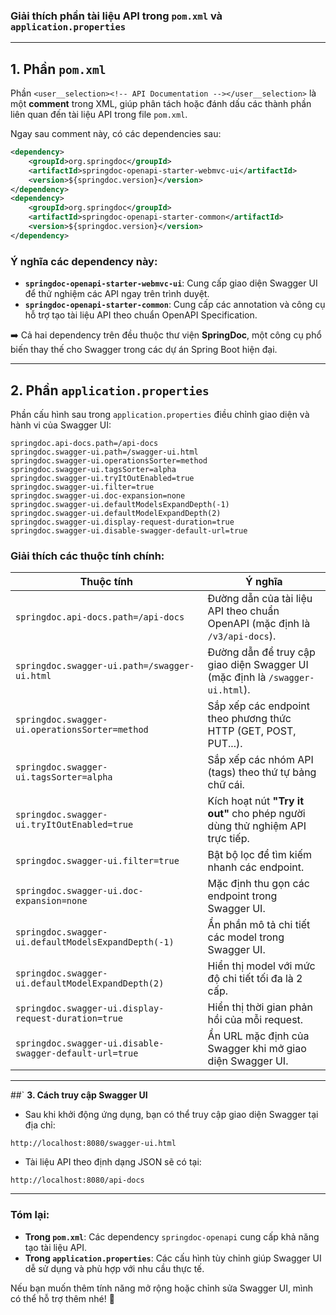 ### **Giải thích phần tài liệu API trong `pom.xml` và `application.properties`**

---

## **1. Phần `pom.xml`**
Phần `<user__selection><!-- API Documentation --></user__selection>` là một **comment** trong XML, giúp phân tách hoặc đánh dấu các thành phần liên quan đến tài liệu API trong file `pom.xml`.

Ngay sau comment này, có các dependencies sau:

```xml
<dependency>
    <groupId>org.springdoc</groupId>
    <artifactId>springdoc-openapi-starter-webmvc-ui</artifactId>
    <version>${springdoc.version}</version>
</dependency>
<dependency>
    <groupId>org.springdoc</groupId>
    <artifactId>springdoc-openapi-starter-common</artifactId>
    <version>${springdoc.version}</version>
</dependency>
```

### **Ý nghĩa các dependency này:**

- **`springdoc-openapi-starter-webmvc-ui`**: Cung cấp giao diện Swagger UI để thử nghiệm các API ngay trên trình duyệt.
- **`springdoc-openapi-starter-common`**: Cung cấp các annotation và công cụ hỗ trợ tạo tài liệu API theo chuẩn OpenAPI Specification.

➡️ Cả hai dependency trên đều thuộc thư viện **SpringDoc**, một công cụ phổ biến thay thế cho Swagger trong các dự án Spring Boot hiện đại.

---

## **2. Phần `application.properties`**
Phần cấu hình sau trong `application.properties` điều chỉnh giao diện và hành vi của Swagger UI:

```properties
springdoc.api-docs.path=/api-docs
springdoc.swagger-ui.path=/swagger-ui.html
springdoc.swagger-ui.operationsSorter=method
springdoc.swagger-ui.tagsSorter=alpha
springdoc.swagger-ui.tryItOutEnabled=true
springdoc.swagger-ui.filter=true
springdoc.swagger-ui.doc-expansion=none
springdoc.swagger-ui.defaultModelsExpandDepth(-1)
springdoc.swagger-ui.defaultModelExpandDepth(2)
springdoc.swagger-ui.display-request-duration=true
springdoc.swagger-ui.disable-swagger-default-url=true
```

### **Giải thích các thuộc tính chính:**

| **Thuộc tính**                             | **Ý nghĩa** |
|--------------------------------------------|---------------|
| `springdoc.api-docs.path=/api-docs`         | Đường dẫn của tài liệu API theo chuẩn OpenAPI (mặc định là `/v3/api-docs`). |
| `springdoc.swagger-ui.path=/swagger-ui.html`| Đường dẫn để truy cập giao diện Swagger UI (mặc định là `/swagger-ui.html`). |
| `springdoc.swagger-ui.operationsSorter=method`| Sắp xếp các endpoint theo phương thức HTTP (GET, POST, PUT...). |
| `springdoc.swagger-ui.tagsSorter=alpha`      | Sắp xếp các nhóm API (tags) theo thứ tự bảng chữ cái. |
| `springdoc.swagger-ui.tryItOutEnabled=true`  | Kích hoạt nút **"Try it out"** cho phép người dùng thử nghiệm API trực tiếp. |
| `springdoc.swagger-ui.filter=true`           | Bật bộ lọc để tìm kiếm nhanh các endpoint. |
| `springdoc.swagger-ui.doc-expansion=none`    | Mặc định thu gọn các endpoint trong Swagger UI. |
| `springdoc.swagger-ui.defaultModelsExpandDepth(-1)` | Ẩn phần mô tả chi tiết các model trong Swagger UI. |
| `springdoc.swagger-ui.defaultModelExpandDepth(2)` | Hiển thị model với mức độ chi tiết tối đa là 2 cấp. |
| `springdoc.swagger-ui.display-request-duration=true` | Hiển thị thời gian phản hồi của mỗi request. |
| `springdoc.swagger-ui.disable-swagger-default-url=true` | Ẩn URL mặc định của Swagger khi mở giao diện Swagger UI. |

---

##` **3. Cách truy cập Swagger UI**
- Sau khi khởi động ứng dụng, bạn có thể truy cập giao diện Swagger tại địa chỉ:

```
http://localhost:8080/swagger-ui.html
```

- Tài liệu API theo định dạng JSON sẽ có tại:

```
http://localhost:8080/api-docs
```

---

### **Tóm lại:**
- **Trong `pom.xml`**: Các dependency `springdoc-openapi` cung cấp khả năng tạo tài liệu API.
- **Trong `application.properties`**: Các cấu hình tùy chỉnh giúp Swagger UI dễ sử dụng và phù hợp với nhu cầu thực tế.

Nếu bạn muốn thêm tính năng mở rộng hoặc chỉnh sửa Swagger UI, mình có thể hỗ trợ thêm nhé! 🚀
